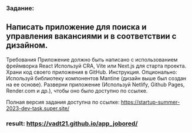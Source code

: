 ### Задание: 

## Написать приложение для поиска и управления вакансиями и в соответствии с дизайном.

 Требования
 Приложение должно быть написано с использованием фреймворка React
 Используй CRA, Vite или Next.js для старта проекта.
 Храни код своего приложения в GitHub. Инструкция.
 Опционально: Используй библиотеку компонентов Mantine (дизайн выше был создан на ее основе).
 Разверни приложение (Используй Netlify, Github Pages, Render.com и др.), чтобы оно было доступно по ссылке.
 
Полная версия задания доступна по ссылке: https://startup-summer-2023-dev-task.super.site/

### result: https://vadt21.github.io/app_jobored/
